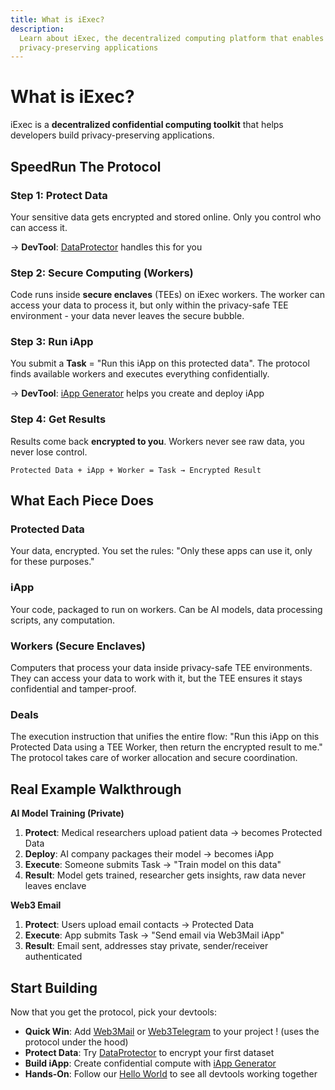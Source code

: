 ```yaml
---
title: What is iExec?
description:
  Learn about iExec, the decentralized computing platform that enables
  privacy-preserving applications
---
```


# What is iExec?

iExec is a **decentralized confidential computing toolkit** that helps
developers build privacy-preserving applications.

## SpeedRun The Protocol

### Step 1: Protect Data

Your sensitive data gets encrypted and stored online. Only you control who can
access it.

→ **DevTool**: [DataProtector](/references/dataProtector) handles this for you

### Step 2: Secure Computing (Workers)

Code runs inside **secure enclaves** (TEEs) on iExec workers. The worker can
access your data to process it, but only within the privacy-safe TEE
environment - your data never leaves the secure bubble.

### Step 3: Run iApp

You submit a **Task** = "Run this iApp on this protected data". The protocol
finds available workers and executes everything confidentially.

→ **DevTool**: [iApp Generator](/references/iapp-generator) helps you create and
deploy iApp

### Step 4: Get Results

Results come back **encrypted to you**. Workers never see raw data, you never
lose control.

```
Protected Data + iApp + Worker = Task → Encrypted Result
```

## What Each Piece Does

### **Protected Data**

Your data, encrypted. You set the rules: "Only these apps can use it, only for
these purposes."

### **iApp**

Your code, packaged to run on workers. Can be AI models, data processing
scripts, any computation.

### **Workers (Secure Enclaves)**

Computers that process your data inside privacy-safe TEE environments. They can
access your data to work with it, but the TEE ensures it stays confidential and
tamper-proof.

### **Deals**

The execution instruction that unifies the entire flow: "Run this iApp on this
Protected Data using a TEE Worker, then return the encrypted result to me." The
protocol takes care of worker allocation and secure coordination.

## Real Example Walkthrough

**AI Model Training (Private)**

1. **Protect**: Medical researchers upload patient data → becomes Protected Data
2. **Deploy**: AI company packages their model → becomes iApp
3. **Execute**: Someone submits Task → "Train model on this data"
4. **Result**: Model gets trained, researcher gets insights, raw data never
   leaves enclave

**Web3 Email**

1. **Protect**: Users upload email contacts → Protected Data
2. **Execute**: App submits Task → "Send email via Web3Mail iApp"
3. **Result**: Email sent, addresses stay private, sender/receiver authenticated

## Start Building

Now that you get the protocol, pick your devtools:

- **Quick Win**: Add [Web3Mail](/references/web3mail) or
  [Web3Telegram](/references/web3telegram) to your project ! (uses the protocol
  under the hood)
- **Protect Data**: Try [DataProtector](/references/dataProtector) to encrypt
  your first dataset
- **Build iApp**: Create confidential compute with
  [iApp Generator](/references/iapp-generator)
- **Hands-On**: Follow our [Hello World](/get-started/helloWorld) to see all
  devtools working together
